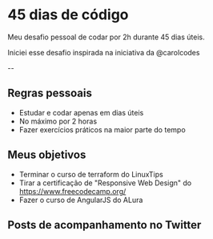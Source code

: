 # 45 dias de código
Meu desafio pessoal de codar por 2h durante 45 dias úteis.

Iniciei esse desafio inspirada na iniciativa da @carolcodes

--
## Regras pessoais

 - Estudar e codar apenas em dias úteis
 - No máximo por 2 horas
 - Fazer exercícios práticos na maior parte do tempo

## Meus objetivos

- Terminar o curso de terraform do LinuxTips
- Tirar a certificação de "Responsive Web Design" do https://www.freecodecamp.org/
- Fazer o curso de AngularJS do ALura

## Posts de acompanhamento no Twitter

